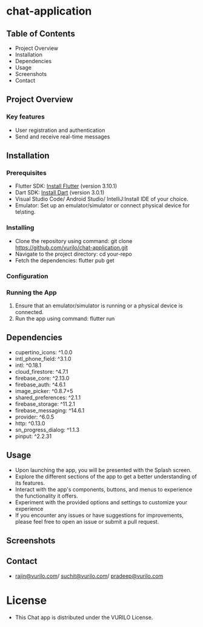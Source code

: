 # chat-application

## Table of Contents
- Project Overview
- Installation
- Dependencies
- Usage
- Screenshots
- Contact

## Project Overview
### Key features
- User registration and authentication
- Send and receive real-time messages


## Installation
### Prerequisites
- Flutter SDK: [Install Flutter](https://flutter.dev/docs/get-started/install) (version 3.10.1)
- Dart SDK: [Install Dart](https://dart.dev/get-dart) (version 3.0.1)
- Visual Studio Code/ Android Studio/ IntelliJ:Install IDE of your choice.
- Emulator: Set up an emulator/simulator or connect physical device for te\sting.
### Installing
- Clone the repository using command: git clone https://github.com/vurilo/chat-application.git
- Navigate to the project directory: cd your-repo
- Fetch the dependencies: flutter pub get
### Configuration

### Running the App
1. Ensure that an emulator/simulator is running or a physical device is connected.
2. Run the app using command: flutter run

## Dependencies
-  cupertino_icons: ^1.0.0
-  intl_phone_field: ^3.1.0
-  intl: ^0.18.1
-  cloud_firestore: ^4.7.1
-  firebase_core: ^2.13.0
-  firebase_auth: ^4.6.1
-  image_picker: ^0.8.7+5
-  shared_preferences: ^2.1.1
-  firebase_storage: ^11.2.1
-  firebase_messaging: ^14.6.1
-  provider: ^6.0.5
-  http: ^0.13.0
-  sn_progress_dialog: ^1.1.3
-  pinput: ^2.2.31

## Usage
- Upon launching the app, you will be presented with the Splash screen.
- Explore the different sections of the app to get a better understanding of    its features.  
- Interact with the app's components, buttons, and menus to experience the functionality it offers.
- Experiment with the provided options and settings to customize your experience
- If you encounter any issues or have suggestions for improvements, please feel free to open an issue or submit a pull request.


## Screenshots



## Contact
- rajin@vurilo.com/ suchit@vurilo.com/ pradeep@vurilo.com
# License
- This Chat app is distributed under the VURILO License.